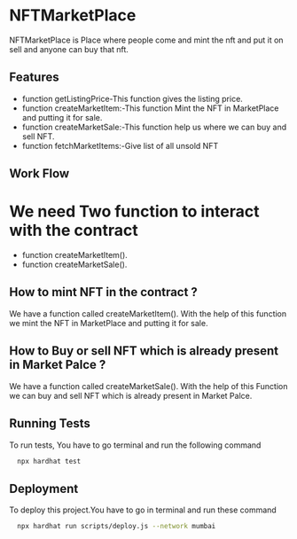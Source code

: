 
# NFTMarketPlace

NFTMarketPlace is Place  where people come and mint the nft and put it on sell and anyone can buy that nft.




## Features
-  function getListingPrice-This function gives the listing price. 
-  function createMarketItem:-This function Mint the NFT in MarketPlace and putting it for sale.
-  function createMarketSale:-This function help us where we can buy and sell NFT.
-  function fetchMarketItems:-Give list of  all unsold NFT



## Work Flow

# We need Two function to interact with the contract

-  function createMarketItem().
-  function createMarketSale().

 How to mint NFT in the contract ?
  -
  We have a function called createMarketItem(). With the help of this function we mint the NFT in MarketPlace and putting it for sale.

How to Buy or sell NFT which is already present in Market Palce ?
   -
   We have a function called createMarketSale(). With the help of this Function we can buy and sell NFT which is already present in Market Palce.

   



## Running Tests

To run tests, You have to go terminal and run the following command

```bash
  npx hardhat test
```


## Deployment

To deploy this project.You have to go in terminal and run these command

```bash
  npx hardhat run scripts/deploy.js --network mumbai
  
```